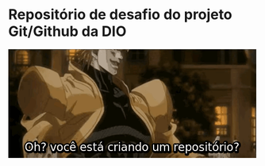 # Repositório de desafio do projeto Git/Github da DIO
![Dio](https://github.com/spacetk00/dio-desafio-primeiro-repositorio/blob/main/dio.gif)
